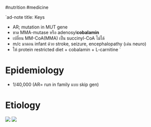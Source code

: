 #nutrition #medicine

`ad-note
title: Keys
- AR; mutation in MUT gene
- ขาด MMA-mutase หรือ adenosyl**cobalamin**
- เปลี่ยน MM-CoA(MMA) เป็น succinyl-CoA ไม่ได้
- m/c มาตอน infant ด้วย stroke, seizure, encephalopathy (เด่น neuro)
- ให้ protein restricted diet + cobalamin + L-carnitine
`
# Epidemiology
- 1/40,000 (AR= run in family แบบ skip gen)

# Etiology
![](https://lh3.googleusercontent.com/pw/AM-JKLVxMamMldb9QxchL6cptz6yQaNwBTaTYddO7h6lDnL-hhaKe1-FWapkdqYbfbXmeo3O6HwDsQkGPciUee4cCwdTsTo0AABfl6DAl-uWx3eCmMR83h2BUZmUdpi2uEtDXkPLewZXFD8d3y9vXuQJ1Vm2Tw=w1081-h831-no)
![](https://lh3.googleusercontent.com/pw/AM-JKLVtNhl8NnP3pAnU5p-I9fM1mhgg93cJvM_bMCU7NMA0UVOpCZ7FKZ66eknUGdp8aweKN_c36dXvVFZkAcK9pXO3QSX26Oix8iKNNBY2e3Wej8pR3R0Jvs3QltlI9RfCMgLi5yVee-9sp4lngmNI2F8ZQQ=w1081-h831-no)



